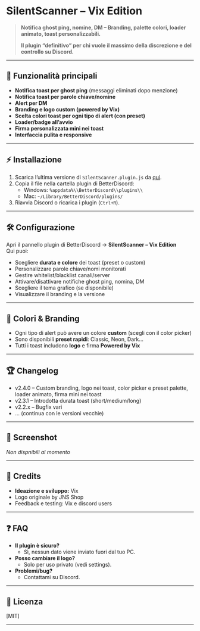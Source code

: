 # SilentScanner – Vix Edition

> **Notifica ghost ping, nomine, DM – Branding, palette colori, loader animato, toast personalizzabili.**
>  
> **Il plugin “definitivo” per chi vuole il massimo della discrezione e del controllo su Discord.**

---

## 🚀 **Funzionalità principali**
- **Notifica toast per ghost ping** (messaggi eliminati dopo menzione)
- **Notifica toast per parole chiave/nomine**
- **Alert per DM**
- **Branding e logo custom (powered by Vix)**
- **Scelta colori toast per ogni tipo di alert (con preset)**
- **Loader/badge all’avvio**
- **Firma personalizzata mini nei toast**
- **Interfaccia pulita e responsive**

---

## ⚡ **Installazione**

1. Scarica l’ultima versione di `SIlentScanner.plugin.js` da [qui](link-al-plugin-raw).
2. Copia il file nella cartella plugin di BetterDiscord:
   - Windows: `%appdata%\\BetterDiscord\\plugins\\`
   - Mac: `~/Library/BetterDiscord/plugins/`
3. Riavvia Discord o ricarica i plugin (`Ctrl+R`).

---

## 🛠️ **Configurazione**

Apri il pannello plugin di BetterDiscord → **SilentScanner – Vix Edition**  
Qui puoi:
- Scegliere **durata e colore** dei toast (preset o custom)
- Personalizzare parole chiave/nomi monitorati
- Gestire whitelist/blacklist canali/server
- Attivare/disattivare notifiche ghost ping, nomina, DM
- Scegliere il tema grafico (se disponibile)
- Visualizzare il branding e la versione

---

## 🎨 **Colori & Branding**

- Ogni tipo di alert può avere un colore **custom** (scegli con il color picker)
- Sono disponibili **preset rapidi**: Classic, Neon, Dark…
- Tutti i toast includono **logo** e firma **Powered by Vix**

---

## 🏆 **Changelog**
- v2.4.0 – Custom branding, logo nei toast, color picker e preset palette, loader animato, firma mini nei toast
- v2.3.1 – Introdotta durata toast (short/medium/long)
- v2.2.x – Bugfix vari
- … (continua con le versioni vecchie)

---

## 📸 **Screenshot**

*Non dispnibili al momento*

---

## 👤 **Credits**

- **Ideazione e sviluppo:** Vix
- Logo originale by JNS Shop
- Feedback e testing: Vix e discord users

---

## ❓ **FAQ**

- **Il plugin è sicuro?**
  - Sì, nessun dato viene inviato fuori dal tuo PC.
- **Posso cambiare il logo?**
  - Solo per uso privato (vedi settings).
- **Problemi/bug?**
  - Contattami su Discord.

---

## 📜 **Licenza**

[MIT]

---
